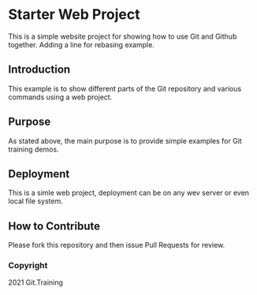 # Starter Web Project
This is a simple website project for showing how to use Git and Github together. Adding a line for rebasing example.
## Introduction
This example is to show different parts of the Git repository and various commands using a web project.
## Purpose
As stated above, the main purpose is to provide simple examples for Git training demos.
## Deployment
This is a simle web project, deployment can be on any wev server or even local file system.
## How to Contribute
Please fork this repository and then issue Pull Requests for review.
### Copyright
2021 Git.Training